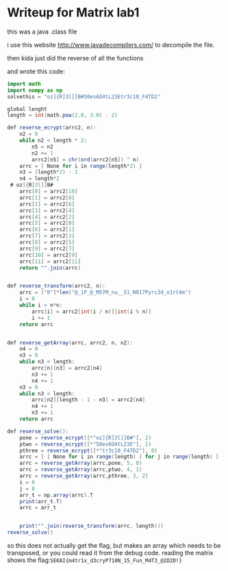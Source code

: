 # Writeup for Matrix lab1

this was a java .class file

i use this website http://www.javadecompilers.com/ to decompile the file.

then kida just did the reverse of all the functions

and wrote this code:

```java
import math
import numpy as np
solvethis = "oz]{R]3l]]B#50es6O4tL23Etr3c10_F4TD2"

global lenght
length = int(math.pow(2.0, 3.0) - 2)

def reverse_ecrypt(arrc2, n):
    n2 = 0
    while n2 < length * 2:
        n5 = n2
        n2 += 1
        arrc2[n5] = chr(ord(arrc2[n5]) ^ n)
    arrc = [ None for i in range(length*2) ]
    n3 = (length*2) - 1
    n4 = length*2
 # oz]{R]3l]]B#
    arrc[0] = arrc2[10]
    arrc[1] = arrc2[8]
    arrc[2] = arrc2[6]
    arrc[3] = arrc2[4]
    arrc[4] = arrc2[2]
    arrc[5] = arrc2[0]
    arrc[6] = arrc2[1]
    arrc[7] = arrc2[3]
    arrc[8] = arrc2[5]
    arrc[9] = arrc2[7]
    arrc[10] = arrc2[9]
    arrc[11] = arrc2[11]
    return "".join(arrc)


def reverse_transform(arrc2, n):
    arrc = ["0"]*len("@_1P_@_M57M_nu__51_N017Pyrc3d_x1rt4m")
    i = 0
    while i < n*n:
        arrc[i] = arrc2[int(i / n)][int(i % n)]
        i += 1
    return arrc


def reverse_getArray(arrc, arrc2, n, n2):
    n4 = 0
    n3 = 0
    while n3 < length:
        arrc[n][n3] = arrc2[n4]
        n3 += 1
        n4 += 1
    n3 = 0
    while n3 < length:
        arrc[n2][length - 1 - n3] = arrc2[n4]
        n4 += 1
        n3 += 1
    return arrc

def reverse_solve():
    pone = reverse_ecrypt([*"oz]{R]3l]]B#"], 2)
    ptwo = reverse_ecrypt([*"50es6O4tL23E"], 1)
    pthree = reverse_ecrypt([*"tr3c10_F4TD2"], 0)
    arrc = [ [ None for i in range(length) ] for j in range(length) ]
    arrc = reverse_getArray(arrc,pone, 5, 0)
    arrc = reverse_getArray(arrc,ptwo, 4, 1)
    arrc = reverse_getArray(arrc,pthree, 3, 2)
    i = 0
    j = 0
    arr_t = np.array(arrc).T
    print(arr_t.T)
    arrc = arr_t


    print("".join(reverse_transform(arrc, length)))
reverse_solve()
```


so this does not actually get the flag, but makes an array which needs to be transposed, or you could read it from the debug code.
reading the matrix shows the flag:`SEKAI{m4tr1x_d3cryP710N_15_Fun_M4T3_@2D2D!}`